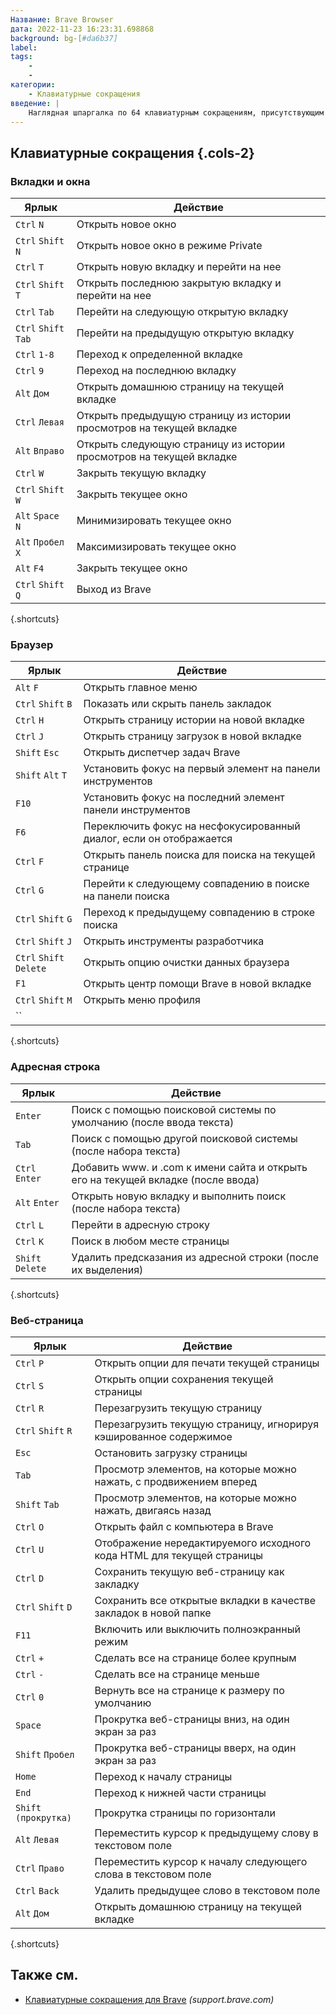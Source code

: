 ```yaml
---
Название: Brave Browser
дата: 2022-11-23 16:23:31.698868
background: bg-[#da6b37]
label:
tags:
    -
    -
категории:
    - Клавиатурные сокращения
введение: |
    Наглядная шпаргалка по 64 клавиатурным сокращениям, присутствующим в браузере Brave
---
```




Клавиатурные сокращения {.cols-2}
------------------



### Вкладки и окна

Ярлык | Действие
---|---
`Ctrl` `N` | Открыть новое окно
`Ctrl` `Shift` `N` | Открыть новое окно в режиме Private
`Ctrl` `T` | Открыть новую вкладку и перейти на нее
`Ctrl` `Shift` `T` | Открыть последнюю закрытую вкладку и перейти на нее
`Ctrl` `Tab` | Перейти на следующую открытую вкладку
`Ctrl` `Shift` `Tab` | Перейти на предыдущую открытую вкладку
`Ctrl` `1-8` | Переход к определенной вкладке
`Ctrl` `9` | Переход на последнюю вкладку
`Alt` `Дом` | Открыть домашнюю страницу на текущей вкладке
`Ctrl` `Левая` | Открыть предыдущую страницу из истории просмотров на текущей вкладке
`Alt` `Вправо` | Открыть следующую страницу из истории просмотров на текущей вкладке
`Ctrl` `W` | Закрыть текущую вкладку
`Ctrl` `Shift` `W` | Закрыть текущее окно
`Alt` `Space` `N` | Минимизировать текущее окно
`Alt` `Пробел` `X` | Максимизировать текущее окно
`Alt` `F4` | Закрыть текущее окно
`Ctrl` `Shift` `Q` | Выход из Brave
{.shortcuts}


### Браузер

Ярлык | Действие
---|---
`Alt` `F` | Открыть главное меню
`Ctrl` `Shift` `B` | Показать или скрыть панель закладок
`Ctrl` `H` | Открыть страницу истории на новой вкладке
`Ctrl` `J` | Открыть страницу загрузок в новой вкладке
`Shift` `Esc` | Открыть диспетчер задач Brave
`Shift` `Alt` `T` | Установить фокус на первый элемент на панели инструментов
`F10` | Установить фокус на последний элемент панели инструментов
`F6` | Переключить фокус на несфокусированный диалог, если он отображается
`Ctrl` `F` | Открыть панель поиска для поиска на текущей странице
`Ctrl` `G` | Перейти к следующему совпадению в поиске на панели поиска
`Ctrl` `Shift` `G` | Переход к предыдущему совпадению в строке поиска
`Ctrl` `Shift` `J` | Открыть инструменты разработчика
`Ctrl` `Shift` `Delete` | Открыть опцию очистки данных браузера
`F1` | Открыть центр помощи Brave в новой вкладке
`Ctrl` `Shift` `M` | Открыть меню профиля
`` |
{.shortcuts}


### Адресная строка

Ярлык | Действие
---|---
`Enter` | Поиск с помощью поисковой системы по умолчанию (после ввода текста)
`Tab` | Поиск с помощью другой поисковой системы (после набора текста)
`Ctrl` `Enter` | Добавить www. и .com к имени сайта и открыть его на текущей вкладке (после ввода)
`Alt` `Enter` | Открыть новую вкладку и выполнить поиск (после набора текста)
`Ctrl` `L` | Перейти в адресную строку
`Ctrl` `K` | Поиск в любом месте страницы
`Shift` `Delete` | Удалить предсказания из адресной строки (после их выделения)
{.shortcuts}


### Веб-страница

Ярлык | Действие
---|---
`Ctrl` `P` | Открыть опции для печати текущей страницы
`Ctrl` `S` | Открыть опции сохранения текущей страницы
`Ctrl` `R` | Перезагрузить текущую страницу
`Ctrl` `Shift` `R` | Перезагрузить текущую страницу, игнорируя кэшированное содержимое
`Esc` | Остановить загрузку страницы
`Tab` | Просмотр элементов, на которые можно нажать, с продвижением вперед
`Shift` `Tab` | Просмотр элементов, на которые можно нажать, двигаясь назад
`Ctrl` `O` | Открыть файл с компьютера в Brave
`Ctrl` `U` | Отображение нередактируемого исходного кода HTML для текущей страницы
`Ctrl` `D` | Сохранить текущую веб-страницу как закладку
`Ctrl` `Shift` `D` | Сохранить все открытые вкладки в качестве закладок в новой папке
`F11` | Включить или выключить полноэкранный режим
`Ctrl` `+` | Сделать все на странице более крупным
`Ctrl` `-` | Сделать все на странице меньше
`Ctrl` `0` | Вернуть все на странице к размеру по умолчанию
`Space` | Прокрутка веб-страницы вниз, на один экран за раз
`Shift` `Пробел` | Прокрутка веб-страницы вверх, на один экран за раз
`Home` | Переход к началу страницы
`End` | Переход к нижней части страницы
`Shift` `(прокрутка)` | Прокрутка страницы по горизонтали
`Alt` `Левая` | Переместить курсор к предыдущему слову в текстовом поле
`Ctrl` `Право` | Переместить курсор к началу следующего слова в текстовом поле
`Ctrl` `Back` | Удалить предыдущее слово в текстовом поле
`Alt` `Дом` | Открыть домашнюю страницу на текущей вкладке
{.shortcuts}




Также см.
--------
- [Клавиатурные сокращения для Brave](https://support.brave.com/hc/en-us/articles/360032272171-What-keyboard-shortcuts-can-I-use-in-Brave-) _(support.brave.com)_
